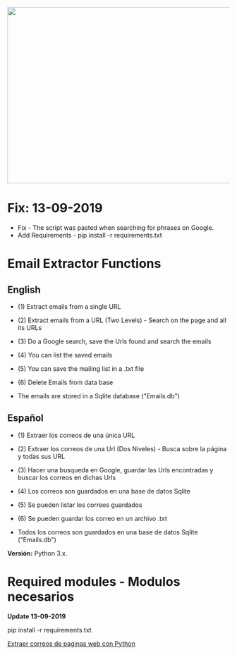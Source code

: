 <p align="center">
  <img width="560" height="400" src="https://github.com/DiegoCaraballo/Email-extractor/blob/master/EmailExtractor.PNG">
</p>

# Fix: 13-09-2019
- Fix - The script was pasted when searching for phrases on Google.
- Add Requirements - pip install -r requirements.txt

# Email Extractor Functions

## English 
- (1) Extract emails from a single URL
- (2) Extract emails from a URL (Two Levels) - Search on the page and all its URLs
- (3) Do a Google search, save the Urls found and search the emails
- (4) You can list the saved emails
- (5) You can save the mailing list in a .txt file
- (6) Delete Emails from data base

- The emails are stored in a Sqlite database ("Emails.db")

## Español
- (1) Extraer los correos de una única URL
- (2) Extraer los correos de una Url (Dos Niveles) - Busca sobre la página y todas sus URL
- (3) Hacer una busqueda en Google, guardar las Urls encontradas y buscar los correos en dichas Urls
- (4) Los correos son guardados en una base de datos Sqlite
- (5) Se pueden listar los correos guardados
- (6) Se pueden guardar los correo en un archivo .txt

- Todos los correos son guardados en una base de datos Sqlite ("Emails.db")

**Versión:** Python 3.x.

# Required modules - Modulos necesarios

**Update 13-09-2019**

pip install -r requirements.txt


[Extraer correos de paginas web con Python](http://www.pythondiario.com/2018/04/extraer-correos-electronicos-de-paginas.html)
